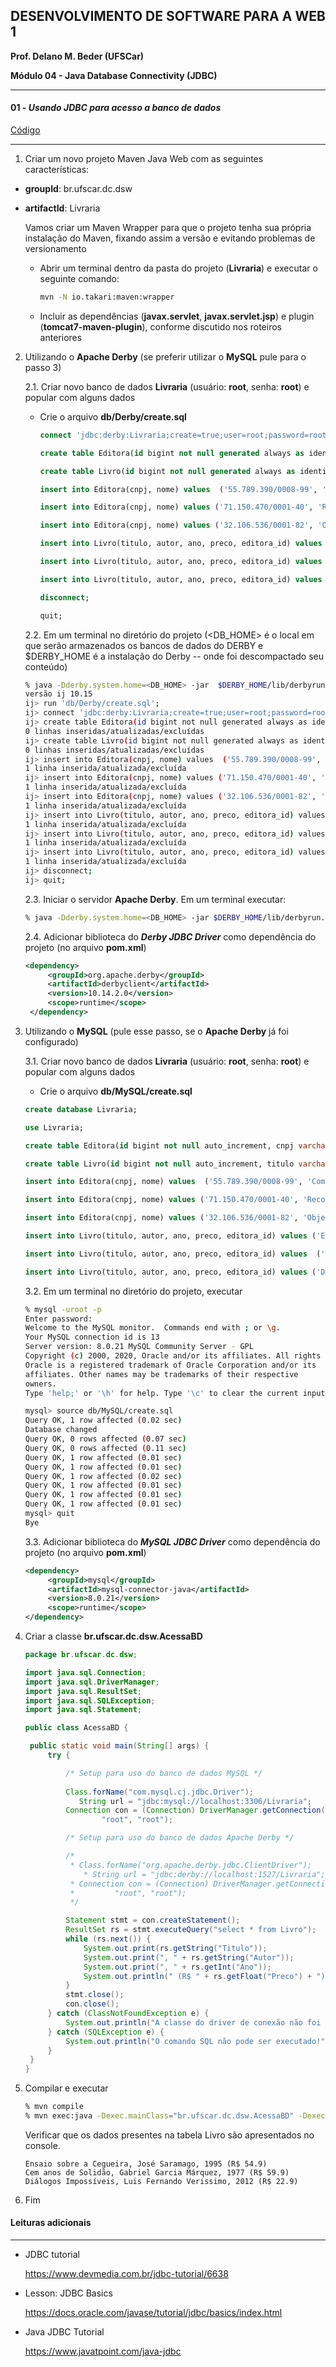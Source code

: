 ﻿## DESENVOLVIMENTO DE SOFTWARE PARA A WEB 1

**Prof. Delano M. Beder (UFSCar)**

**Módulo 04 - Java Database Connectivity (JDBC)** 

- - -

#### 01 - *Usando JDBC para acesso a banco de dados* 
[Código](https://github.com/delanobeder/DSW1/blob/master/Modulo04/Livraria-v1)
- - -



1. Criar um novo projeto Maven Java Web com as seguintes características:

  - **groupId**: br.ufscar.dc.dsw 
  - **artifactId**: Livraria

    Vamos criar um Maven Wrapper para que o projeto tenha sua própria instalação do Maven, fixando assim a versão e evitando problemas de versionamento 

    - Abrir um terminal dentro da pasta do projeto (**Livraria**) e executar o seguinte comando: 

	  ```sh
	  mvn -N io.takari:maven:wrapper
	  ```

    - Incluir as dependências (**javax.servlet**, **javax.servlet.jsp**) e plugin (**tomcat7-maven-plugin**), conforme discutido nos roteiros anteriores


2. Utilizando o **Apache Derby** (se preferir utilizar o **MySQL** pule para o passo 3)

   2.1. Criar novo banco de dados **Livraria** (usuário: **root**, senha: **root**) e popular com alguns dados

   - Crie o arquivo **db/Derby/create.sql**

     ```sql
     connect 'jdbc:derby:Livraria;create=true;user=root;password=root';
     
     create table Editora(id bigint not null generated always as identity, cnpj varchar(18) not null, nome varchar(256) not null, constraint Editora_PK primary key (id));
     
     create table Livro(id bigint not null generated always as identity, titulo varchar(256) not null, autor varchar(256) not null, ano integer not null, preco float not null, editora_id bigint not null, constraint Livro_PK primary key (id), constraint Editora_FK foreign key (editora_id) references Editora(id));
     
     insert into Editora(cnpj, nome) values  ('55.789.390/0008-99', 'Companhia das Letras');
     
     insert into Editora(cnpj, nome) values ('71.150.470/0001-40', 'Record');
     
     insert into Editora(cnpj, nome) values ('32.106.536/0001-82', 'Objetiva');
     
     insert into Livro(titulo, autor, ano, preco, editora_id) values ('Ensaio sobre a Cegueira', 'José Saramago', 1995, 54.9, 1);
     
     insert into Livro(titulo, autor, ano, preco, editora_id) values  ('Cem anos de Solidão', 'Gabriel Garcia Márquez', 1977, 59.9, 2);
     
     insert into Livro(titulo, autor, ano, preco, editora_id) values ('Diálogos Impossíveis', 'Luis Fernando Verissimo', 2012, 22.9, 3);
     
     disconnect;
     
     quit;
     ```

   
   
   2.2. Em um terminal no diretório do projeto (<DB_HOME> é o local em que serão armazenados os bancos de dados do DERBY e $DERBY_HOME é a instalação do Derby -- onde foi descompactado seu conteúdo)
   
   ```sh
   % java -Dderby.system.home=<DB_HOME> -jar  $DERBY_HOME/lib/derbyrun.jar ij
   versão ij 10.15
   ij> run 'db/Derby/create.sql';
   ij> connect 'jdbc:derby:Livraria;create=true;user=root;password=root';
   ij> create table Editora(id bigint not null generated always as identity, cnpj varchar(18) not null, nome varchar(256) not null, constraint Editora_PK primary key (id));
   0 linhas inseridas/atualizadas/excluídas
   ij> create table Livro(id bigint not null generated always as identity, titulo varchar(256) not null, autor varchar(256) not null, ano integer not null, preco float not null, editora_id bigint not null, constraint Livro_PK primary key (id), constraint Editora_FK foreign key (editora_id) references Editora(id));
   0 linhas inseridas/atualizadas/excluídas
   ij> insert into Editora(cnpj, nome) values  ('55.789.390/0008-99', 'Companhia das Letras');
   1 linha inserida/atualizada/excluída
   ij> insert into Editora(cnpj, nome) values ('71.150.470/0001-40', 'Record');
   1 linha inserida/atualizada/excluída
   ij> insert into Editora(cnpj, nome) values ('32.106.536/0001-82', 'Objetiva');
   1 linha inserida/atualizada/excluída
   ij> insert into Livro(titulo, autor, ano, preco, editora_id) values ('Ensaio sobre a Cegueira', 'José Saramago', 1995, 54.9, 1);
   1 linha inserida/atualizada/excluída
   ij> insert into Livro(titulo, autor, ano, preco, editora_id) values  ('Cem anos de Solidão', 'Gabriel Garcia Márquez', 1977, 59.9, 2);
   1 linha inserida/atualizada/excluída
   ij> insert into Livro(titulo, autor, ano, preco, editora_id) values ('Diálogos Impossíveis', 'Luis Fernando Verissimo', 2012, 22.9, 3);
   1 linha inserida/atualizada/excluída
   ij> disconnect;
   ij> quit;
   ```
   
   2.3. Iniciar o servidor **Apache Derby**. Em um terminal executar: 
   
   ```sh
   % java -Dderby.system.home=<DB_HOME> -jar $DERBY_HOME/lib/derbyrun.jar server start
   ```
   
   2.4. Adicionar biblioteca do ***Derby JDBC Driver*** como dependência do projeto (no arquivo **pom.xml**)
   
   ```xml
   <dependency>
        <groupId>org.apache.derby</groupId>
        <artifactId>derbyclient</artifactId>
        <version>10.14.2.0</version>
        <scope>runtime</scope>
    </dependency>
   ```
   
2. Utilizando o  **MySQL** (pule esse passo, se o **Apache Derby** já foi configurado)

   3.1. Criar novo banco de dados **Livraria** (usuário: **root**, senha: **root**) e popular com alguns dados

   - Crie o arquivo **db/MySQL/create.sql**
   
   ```sql
   create database Livraria;
   
   use Livraria;
   
   create table Editora(id bigint not null auto_increment, cnpj varchar(18) not null, nome varchar(256) not null, primary key (id));
   
   create table Livro(id bigint not null auto_increment, titulo varchar(256) not null, autor varchar(256) not null, ano integer not null, preco float not null, editora_id bigint not null, primary key (id), foreign key (editora_id) references Editora(id));
   
   insert into Editora(cnpj, nome) values  ('55.789.390/0008-99', 'Companhia das Letras');
   
   insert into Editora(cnpj, nome) values ('71.150.470/0001-40', 'Record');
   
   insert into Editora(cnpj, nome) values ('32.106.536/0001-82', 'Objetiva');
   
   insert into Livro(titulo, autor, ano, preco, editora_id) values ('Ensaio sobre a Cegueira', 'José Saramago', 1995, 54.9, 1);
   
   insert into Livro(titulo, autor, ano, preco, editora_id) values  ('Cem anos de Solidão', 'Gabriel Garcia Márquez', 1977, 59.9, 2);
   
   insert into Livro(titulo, autor, ano, preco, editora_id) values ('Diálogos Impossíveis', 'Luis Fernando Verissimo', 2012, 22.9, 3);
   ```

   3.2. Em um terminal no diretório do projeto, executar 

   ```sh
   % mysql -uroot -p
   Enter password: 
   Welcome to the MySQL monitor.  Commands end with ; or \g.
   Your MySQL connection id is 13
   Server version: 8.0.21 MySQL Community Server - GPL
   Copyright (c) 2000, 2020, Oracle and/or its affiliates. All rights reserved.
   Oracle is a registered trademark of Oracle Corporation and/or its
   affiliates. Other names may be trademarks of their respective
   owners.
   Type 'help;' or '\h' for help. Type '\c' to clear the current input statement.
   
   mysql> source db/MySQL/create.sql
   Query OK, 1 row affected (0.02 sec)
   Database changed
   Query OK, 0 rows affected (0.07 sec)
   Query OK, 0 rows affected (0.11 sec)
   Query OK, 1 row affected (0.01 sec)
   Query OK, 1 row affected (0.01 sec)
   Query OK, 1 row affected (0.02 sec)
   Query OK, 1 row affected (0.01 sec)
   Query OK, 1 row affected (0.01 sec)
   Query OK, 1 row affected (0.01 sec)
   mysql> quit
   Bye
   ```

   3.3. Adicionar biblioteca do  ***MySQL JDBC Driver*** como dependência do projeto (no arquivo **pom.xml**)

   ```xml
   <dependency>
		<groupId>mysql</groupId>
		<artifactId>mysql-connector-java</artifactId>
        <version>8.0.21</version>
		<scope>runtime</scope>
   </dependency>
   ```
   
4. Criar a classe **br.ufscar.dc.dsw.AcessaBD**

   ```java
   package br.ufscar.dc.dsw;
   
   import java.sql.Connection;
   import java.sql.DriverManager;
   import java.sql.ResultSet;
   import java.sql.SQLException;
   import java.sql.Statement;
   
   public class AcessaBD {
   
   	public static void main(String[] args) {
   		try {
   
   			/* Setup para uso do banco de dados MySQL */
   			
   			Class.forName("com.mysql.cj.jdbc.Driver");
               String url = "jdbc:mysql://localhost:3306/Livraria";
   			Connection con = (Connection) DriverManager.getConnection(url,
   					"root", "root");
   
   			/* Setup para uso do banco de dados Apache Derby */
   
   			/*
   			 * Class.forName("org.apache.derby.jdbc.ClientDriver");
                * String url = "jdbc:derby://localhost:1527/Livraria";
   			 * Connection con = (Connection) DriverManager.getConnection(url, 
   			 *         "root", "root");
   			 */
   
   			Statement stmt = con.createStatement();
   			ResultSet rs = stmt.executeQuery("select * from Livro");
   			while (rs.next()) {
   				System.out.print(rs.getString("Titulo"));
   				System.out.print(", " + rs.getString("Autor"));
   				System.out.print(", " + rs.getInt("Ano"));
   				System.out.println(" (R$ " + rs.getFloat("Preco") + ")");
   			}
   			stmt.close();
   			con.close();
   		} catch (ClassNotFoundException e) {
   			System.out.println("A classe do driver de conexão não foi encontrada!");
   		} catch (SQLException e) {
   			System.out.println("O comando SQL não pode ser executado!");
   		}
   	}
   }
   ```

5. Compilar e executar

   ```sh
   % mvn compile
   % mvn exec:java -Dexec.mainClass="br.ufscar.dc.dsw.AcessaBD" -Dexec.cleanupDaemonThreads=false
   ```

   Verificar que os dados presentes na tabela Livro são apresentados no console.

   ```
   Ensaio sobre a Cegueira, José Saramago, 1995 (R$ 54.9)
   Cem anos de Solidão, Gabriel Garcia Márquez, 1977 (R$ 59.9)
   Diálogos Impossíveis, Luis Fernando Verissimo, 2012 (R$ 22.9)
   ```

6. Fim

<div style="page-break-after: always"></div>


#### Leituras adicionais
- - -

- JDBC tutorial

  https://www.devmedia.com.br/jdbc-tutorial/6638

  

- Lesson: JDBC Basics

  https://docs.oracle.com/javase/tutorial/jdbc/basics/index.html

  

- Java JDBC Tutorial

  https://www.javatpoint.com/java-jdbc
